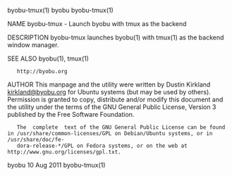 byobu-tmux(1)								     byobu								 byobu-tmux(1)

NAME
       byobu-tmux - Launch byobu with tmux as the backend

DESCRIPTION
       byobu-tmux launches byobu(1) with tmux(1) as the backend window manager.

SEE ALSO
       byobu(1), tmux(1)

       http://byobu.org

AUTHOR
       This  manpage  and  the	utility	 were  written	by Dustin Kirkland <kirkland@byobu.org> for Ubuntu systems (but may be used by others).	 Permission is
       granted to copy, distribute and/or modify this document and the utility under the terms of the GNU General Public License, Version 3 published  by  the
       Free Software Foundation.

       The  complete  text of the GNU General Public License can be found in /usr/share/common-licenses/GPL on Debian/Ubuntu systems, or in /usr/share/doc/fe‐
       dora-release-*/GPL on Fedora systems, or on the web at http://www.gnu.org/licenses/gpl.txt.

byobu									  10 Aug 2011								 byobu-tmux(1)

